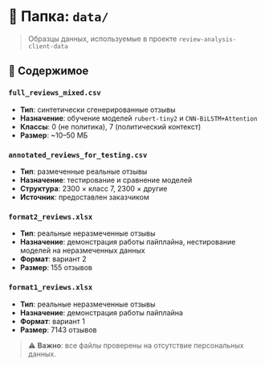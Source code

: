 # 📁 Папка: `data/`

> Образцы данных, используемые в проекте `review-analysis-client-data`

## 📄 Содержимое

### `full_reviews_mixed.csv`
- **Тип**: синтетически сгенерированные отзывы
- **Назначение**: обучение моделей `rubert-tiny2` и `CNN-BiLSTM+Attention`
- **Классы**: 0 (не политика), 7 (политический контекст)
- **Размер**: ~10–50 МБ

### `annotated_reviews_for_testing.csv`
- **Тип**: размеченные реальные отзывы
- **Назначение**: тестирование и сравнение моделей
- **Структура**: 2300 × класс 7, 2300 × другие
- **Источник**: предоставлен заказчиком

### `format2_reviews.xlsx`
- **Тип**: реальные неразмеченные отзывы
- **Назначение**: демонстрация работы пайплайна, нестирование моделей на неразмеченных данных
- **Формат**: вариант 2
- **Размер**: 155 отзывов

### `format1_reviews.xlsx`
- **Тип**: реальные неразмеченные отзывы
- **Назначение**: демонстрация работы пайплайна
- **Формат**: вариант 1
- **Размер**: 7143 отзывов

> ⚠️ **Важно**: все файлы проверены на отсутствие персональных данных.
